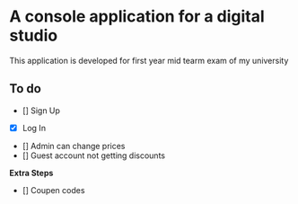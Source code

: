 # A console application for a digital studio

This application is developed for first year mid tearm exam of my university

## To do
- [] Sign Up
- [x] Log In
- [] Admin can change prices
- [] Guest account not getting discounts
  
**Extra Steps**
- [] Coupen codes
